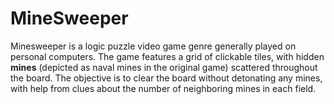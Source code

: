 # MineSweeper
 
Minesweeper is a logic puzzle video game genre generally played on personal computers. The game features a grid of clickable tiles, with hidden **mines** (depicted as naval mines in the original game) scattered throughout the board. The objective is to clear the board without detonating any mines, with help from clues about the number of neighboring mines in each field.
